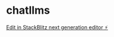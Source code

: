 # chatllms

[Edit in StackBlitz next generation editor ⚡️](https://stackblitz.com/~/github.com/saidmaadan/chatllms)